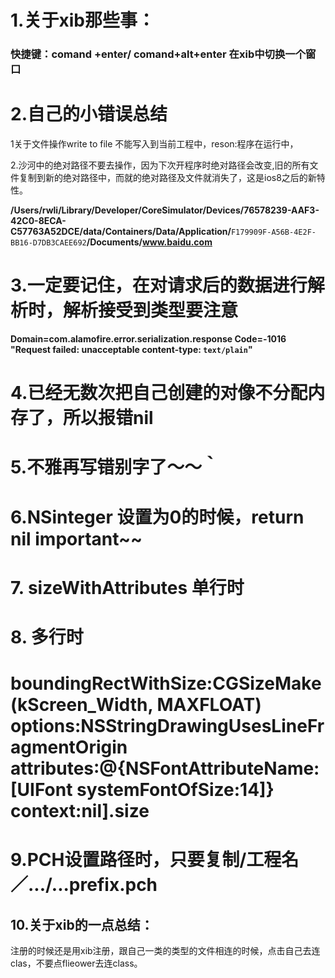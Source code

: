 # 1.关于xib那些事：

### 快捷键：comand +enter\/ comand+alt+enter 在xib中切换一个窗口

# 2.自己的小错误总结

1关于文件操作write to file 不能写入到当前工程中，reson:程序在运行中，

2.沙河中的绝对路径不要去操作，因为下次开程序时绝对路径会改变,旧的所有文件复制到新的绝对路径中，而就的绝对路径及文件就消失了，这是ios8之后的新特性。

**\/Users\/rwli\/Library\/Developer\/CoreSimulator\/Devices\/76578239-AAF3-42C0-8ECA-C57763A52DCE\/data\/Containers\/Data\/Application\/**`F179909F-A56B-4E2F-BB16-D7DB3CAEE692`**\/Documents\/www.baidu.com**

# 3.一定要记住，在对请求后的数据进行解析时，解析接受到类型要注意

**Domain=com.alamofire.error.serialization.response Code=-1016 "Request failed: unacceptable content-type: **`text/plain`**"**

# 4.已经无数次把自己创建的对像不分配内存了，所以报错nil

# 5.不雅再写错别字了～～｀

# 6.NSinteger 设置为0的时候，return nil   important~~

# 7. sizeWithAttributes 单行时

# 8. 多行时

# boundingRectWithSize:CGSizeMake\(kScreen\_Width, MAXFLOAT\) options:NSStringDrawingUsesLineFragmentOrigin attributes:@{NSFontAttributeName:\[UIFont systemFontOfSize:14\]} context:nil\].size

# 9.PCH设置路径时，只要复制\/工程名／...\/...prefix.pch



## 10.关于xib的一点总结：

注册的时候还是用xib注册，跟自己一类的类型的文件相连的时候，点击自己去连clas，不要点flieower去连class。

